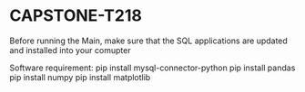 # CAPSTONE-T218
Before running the Main, make sure that the SQL applications are updated and installed into your comupter

Software requirement:
pip install mysql-connector-python
pip install pandas
pip install numpy
pip install matplotlib
